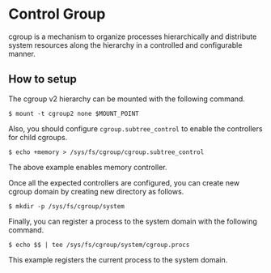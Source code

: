 # Control Group

cgroup is a mechanism to organize processes hierarchically and distribute system resources along the
hierarchy in a controlled and configurable manner.

## How to setup

The cgroup v2 hierarchy can be mounted with the following command.

```console
$ mount -t cgroup2 none $MOUNT_POINT
```

Also, you should configure `cgroup.subtree_control` to enable the controllers for child cgroups.

```console
$ echo +memory > /sys/fs/cgroup/cgroup.subtree_control
```

The above example enables memory controller.

Once all the expected controllers are configured, you can create new cgroup domain by creating new
directory as follows.

```console
$ mkdir -p /sys/fs/cgroup/system
```

Finally, you can register a process to the system domain with the following command.

```console
$ echo $$ | tee /sys/fs/cgroup/system/cgroup.procs
```

This example registers the current process to the system domain.
